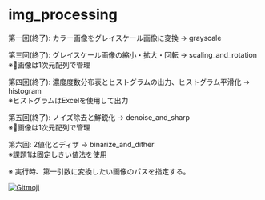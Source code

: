 # img_processing

第一回(終了): カラー画像をグレイスケール画像に変換 → grayscale

第三回(終了): グレイスケール画像の縮小・拡大・回転 → scaling_and_rotation  
※画像は1次元配列で管理

第四回(終了): 濃度度数分布表とヒストグラムの出力、ヒストグラム平滑化 → histogram  
※ヒストグラムはExcelを使用して出力

第五回(終了): ノイズ除去と鮮鋭化 → denoise_and_sharp  
※画像は1次元配列で管理

第六回: 2値化とディザ → binarize_and_dither  
※課題1は固定しきい値法を使用

※ 実行時、第一引数に変換したい画像のパスを指定する。

<a href="https://gitmoji.carloscuesta.me">
  <img src="https://img.shields.io/badge/gitmoji-%20😜%20😍-FFDD67.svg?style=flat-square" alt="Gitmoji">
</a>
